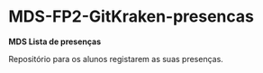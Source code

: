 # MDS-FP2-GitKraken-presencas

**MDS Lista de presenças**

Repositório para os alunos registarem as suas presenças.
